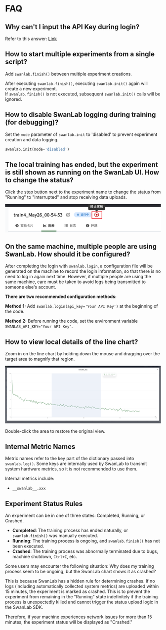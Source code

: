 # FAQ

## Why can't I input the API Key during login?

Refer to this answer: [Link](https://www.zhihu.com/question/720308649/answer/25076837539)

## How to start multiple experiments from a single script?

Add `swanlab.finish()` between multiple experiment creations.

After executing `swanlab.finish()`, executing `swanlab.init()` again will create a new experiment.  
If `swanlab.finish()` is not executed, subsequent `swanlab.init()` calls will be ignored.

## How to disable SwanLab logging during training (for debugging)?

Set the `mode` parameter of `swanlab.init` to 'disabled' to prevent experiment creation and data logging.

```python
swanlab.init(mode='disabled')
```

## The local training has ended, but the experiment is still shown as running on the SwanLab UI. How to change the status?

Click the stop button next to the experiment name to change the status from "Running" to "Interrupted" and stop receiving data uploads.

![stop](/assets/stop.png)

## On the same machine, multiple people are using SwanLab. How should it be configured?

After completing the login with `swanlab.login`, a configuration file will be generated on the machine to record the login information, so that there is no need to log in again next time. However, if multiple people are using the same machine, care must be taken to avoid logs being transmitted to someone else's account.

**There are two recommended configuration methods:**

**Method 1:** Add `swanlab.login(api_key='Your API Key')` at the beginning of the code.

**Method 2:** Before running the code, set the environment variable `SWANLAB_API_KEY="Your API Key"`.

## How to view local details of the line chart?

Zoom in on the line chart by holding down the mouse and dragging over the target area to magnify that region.

![details](/assets/faq-chart-details.png)

Double-click the area to restore the original view.

## Internal Metric Names

Metric names refer to the key part of the dictionary passed into `swanlab.log()`. Some keys are internally used by SwanLab to transmit system hardware metrics, so it is not recommended to use them.

Internal metrics include:

- `__swanlab__.xxx`

## Experiment Status Rules

An experiment can be in one of three states: Completed, Running, or Crashed.

- **Completed**: The training process has ended naturally, or `swanlab.finish()` was manually executed.  
- **Running**: The training process is ongoing, and `swanlab.finish()` has not been executed.  
- **Crashed**: The training process was abnormally terminated due to bugs, machine shutdown, `Ctrl+C`, etc.  

Some users may encounter the following situation: Why does my training process seem to be ongoing, but the SwanLab chart shows it as crashed?  

This is because SwanLab has a hidden rule for determining crashes. If no logs (including automatically collected system metrics) are uploaded within 15 minutes, the experiment is marked as crashed. This is to prevent the experiment from remaining in the "Running" state indefinitely if the training process is unexpectedly killed and cannot trigger the status upload logic in the SwanLab SDK.  

Therefore, if your machine experiences network issues for more than 15 minutes, the experiment status will be displayed as "Crashed."